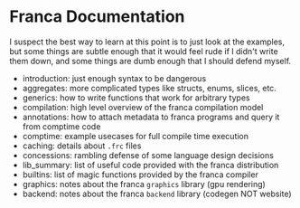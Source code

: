 # Franca Documentation

I suspect the best way to learn at this point is to just look at the examples, 
but some things are subtle enough that it would feel rude if I didn't write them down, 
and some things are dumb enough that I should defend myself. 

- introduction: just enough syntax to be dangerous 
- aggregates: more complicated types like structs, enums, slices, etc. 
- generics: how to write functions that work for arbitrary types
- compilation: high level overview of the franca compilation model
- annotations: how to attach metadata to franca programs and query it from comptime code
- comptime: example usecases for full compile time execution
- caching: details about `.frc` files
- concessions: rambling defense of some language design decisions
- lib_summary: list of useful code provided with the franca distribution 
- builtins: list of magic functions provided by the franca compiler 
- graphics: notes about the franca `graphics` library (gpu rendering)
- backend: notes about the franca `backend` library (codegen NOT website) 
